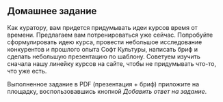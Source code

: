 ## Домашнее задание 

Как куратору, вам придется придумывать идеи курсов время от времени. Предлагаем вам потренироваться уже сейчас. Попробуйте сформулировать идею курса, провести небольшое исследование конкурентов и прошлого опыта Софт Культуры, написать бриф и сделать небольшую презентацию по шаблону. Советуем изучить сначала нашу линейку курсов на сайте, чтобы не придумывать что-то, что уже есть.

Выполненное задание в PDF (презентация + бриф) приложите на площадку, воспользовавшись кнопкой *Добавить ответ на задание*.